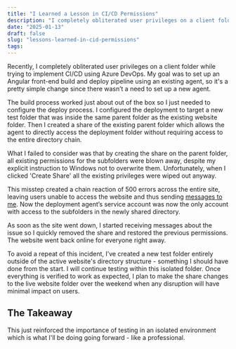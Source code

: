 ```yaml
---
title: "I Learned a Lesson in CI/CD Permissions"
description: "I completely obliterated user privileges on a client folder while trying to implement CI/CD using Azure DevOps. My goal was to set up an Angular front-end build and deploy pipeline but instead I bricked the site."
date: "2025-01-13"
draft: false
slug: "lessons-learned-in-cid-permissions"
tags:
---
```


 <section>
    <p>
        Recently, I completely obliterated user privileges on a client folder while trying to implement CI/CD using Azure DevOps. My goal was to set up an Angular front-end build and deploy pipeline using an existing agent, so it's a pretty simple change since there wasn’t a need to set up a new agent.
    </p>
    <p>
        The build process worked just about out of the box so I just needed to configure the deploy process. I configured the deployment to target a new test folder that was inside the same parent folder as the existing website folder. Then I created a share of the existing parent folder which allows the agent to directly access the deployment folder without requiring access to the entire directory chain.
    </p>
    <p>
        What I failed to consider was that by creating the share on the parent folder, all existing permissions for the subfolders were blown away, despite my explicit instruction to Windows not to overwrite them. Unfortunately, when I clicked 'Create Share' all the existing privileges were wiped out anyway.
    </p>
    <p>
       This misstep created a chain reaction of 500 errors across the entire site, leaving users unable to access the website and thus sending <a href="/blog/dont-put-new-bugs-on-blast">messages to me</a>. Now the deployment agent’s service account was now the only account with access to the subfolders in the newly shared directory.
    </p>
    <p>
        As soon as the site went down, I started receiving messages about the issue so I quickly removed the share and restored the previous permissions. The website went back online for everyone right away.
    </p>
    <p>
      To avoid a repeat of this incident, I’ve created a new test folder entirely outside of the active website's directory structure - something I should have done from the start. I will continue testing within this isolated folder. Once everything is verified to work as expected, I plan to make the share changes to the live website folder over the weekend when any disruption will have minimal impact on users.
    </p>
    <h2>The Takeaway</h2>
     <p>
      This just reinforced the importance of testing in an isolated environment which is what I'll be doing going forward - like a professional.
    </p>
</section>
